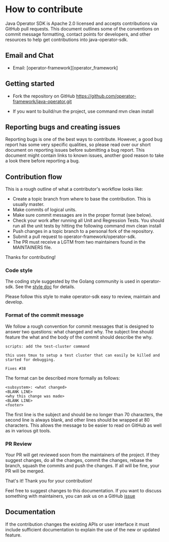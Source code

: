 # How to contribute

Java Operator SDK is Apache 2.0 licensed and accepts contributions via GitHub pull requests. This document outlines some of the conventions on commit message formatting, contact points for developers, and other resources to help get contributions into java-operator-sdk.

## Email and Chat

- Email: [operator-framework][operator_framework]  

## Getting started

- Fork the repository on GitHub
    https://github.com/operator-framework/java-operator.git

- If you want to build/run the project, use command
    mvn clean install

## Reporting bugs and creating issues

Reporting bugs is one of the best ways to contribute. However, a good bug report has some very specific qualities, so please read over our short document on reporting issues before submitting a bug report. This document might contain links to known issues, another good reason to take a look there before reporting a bug.

## Contribution flow

This is a rough outline of what a contributor's workflow looks like:

- Create a topic branch from where to base the contribution. This is usually master.
- Make commits of logical units.
- Make sure commit messages are in the proper format (see below).
- Check your work after running all Unit and Regression Tests. You should run all the unit tests by hitting the following command
    mvn clean install 
- Push changes in a topic branch to a personal fork of the repository.
- Submit a pull request to operator-framework/operator-sdk.
- The PR must receive a LGTM from two maintainers found in the MAINTAINERS file.

Thanks for contributing!

### Code style

The coding style suggested by the Golang community is used in operator-sdk. See the [style doc](https://google.github.io/styleguide/javaguide.html) for details.

Please follow this style to make operator-sdk easy to review, maintain and develop.

### Format of the commit message

We follow a rough convention for commit messages that is designed to answer two
questions: what changed and why. The subject line should feature the what and
the body of the commit should describe the why.

```
scripts: add the test-cluster command

this uses tmux to setup a test cluster that can easily be killed and started for debugging.

Fixes #38
```

The format can be described more formally as follows:

```
<subsystem>: <what changed>
<BLANK LINE>
<why this change was made>
<BLANK LINE>
<footer>
```

The first line is the subject and should be no longer than 70 characters, the second line is always blank, and other lines should be wrapped at 80 characters. This allows the message to be easier to read on GitHub as well as in various git tools.

### PR Review

Your PR will get reviewed soon from the maintainers of the project. If they suggest changes, do all the changes, commit the changes, rebase the branch, squash the commits and push the changes. If all will be fine, your PR will be merged.

That's it! Thank you for your contribution!

Feel free to suggest changes to this documentation. If you want to discuss something with maintainers, you can ask us on a GitHub [issue](https://github.com/laxmikantbpandhare/java-operator.git)

## Documentation

If the contribution changes the existing APIs or user interface it must include sufficient documentation to explain the use of the new or updated feature. 
